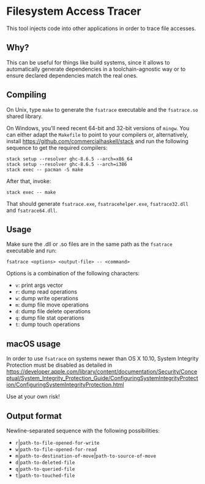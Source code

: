 # Filesystem Access Tracer

This tool injects code into other applications in order to trace file accesses.

## Why?

This can be useful for things like build systems, since it allows to
automatically generate dependencies in a toolchain-agnostic way or to ensure
declared dependencies match the real ones.

## Compiling

On Unix, type `make` to generate the `fsatrace` executable and the
`fsatrace.so` shared library.

On Windows, you'll need recent 64-bit and 32-bit versions of
`mingw`. You can either adapt the `Makefile` to point to your
compilers or, alternatively, install
https://github.com/commercialhaskell/stack and run the following
sequence to get the required compilers:

    stack setup --resolver ghc-8.6.5 --arch=x86_64
    stack setup --resolver ghc-8.6.5 --arch=i386
    stack exec -- pacman -S make

After that, invoke:

    stack exec -- make

That should generate `fsatrace.exe`, `fsatracehelper.exe`,
`fsatrace32.dll` and `fsatrace64.dll`.

## Usage

Make sure the .dll or .so files are in the same path as the `fsatrace`
executable and run:

    fsatrace <options> <output-file> -- <command>

Options is a combination of the following characters:

* `v`: print args vector
* `r`: dump read operations
* `w`: dump write operations
* `m`: dump file move operations
* `d`: dump file delete operations
* `q`: dump file stat operations
* `t`: dump touch operations

## macOS usage

In order to use `fsatrace` on systems newer than OS X 10.10, System Integrity Protection must be disabled as detailed in https://developer.apple.com/library/content/documentation/Security/Conceptual/System_Integrity_Protection_Guide/ConfiguringSystemIntegrityProtection/ConfiguringSystemIntegrityProtection.html

Use at your own risk!

## Output format

Newline-separated sequence with the following possibilities:

* `r`|`path-to-file-opened-for-write`
* `w`|`path-to-file-opened-for-read`
* `m`|`path-to-destination-of-move`|`path-to-source-of-move`
* `d`|`path-to-deleted-file`
* `q`|`path-to-queried-file`
* `t`|`path-to-touched-file`
